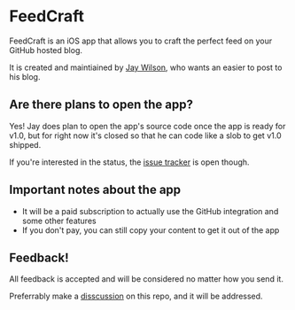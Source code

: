 # FeedCraft

FeedCraft is an iOS app that allows you to craft the perfect feed on your GitHub hosted blog.

It is created and maintiained by [Jay Wilson](https://jaywilson.zip/), who wants an easier to post to his blog.

## Are there plans to open the app?

Yes! Jay does plan to open the app's source code once the app is ready for v1.0, but for right now it's closed so that he can code like a slob to get v1.0 shipped.

If you're interested in the status, the [issue tracker](https://github.com/feedcraftxyz/FeedCraft/issues) is open though.

## Important notes about the app

- It will be a paid subscription to actually use the GitHub integration and some other features
- If you don't pay, you can still copy your content to get it out of the app

## Feedback!

All feedback is accepted and will be considered no matter how you send it.

Preferrably make a [disscussion](https://github.com/feedcraftxyz/FeedCraft/discussions) on this repo, and it will be addressed.